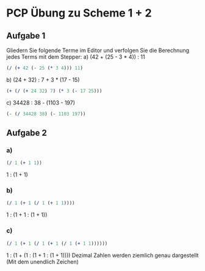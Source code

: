 # PCP Übung zu Scheme 1 + 2

## Aufgabe 1
Gliedern Sie folgende Terme im Editor und verfolgen Sie die Berechnung jedes Terms mit dem Stepper:
a) (42 + (25 - 3 * 4)) : 11
```prolog
(/ (+ 42 (- 25 (* 3 4))) 11)
```
b) (24 + 32) : 7 + 3 * (17 - 15)
```prolog
(+ (/ (+ 24 32) 7) (* 3 (- 17 25)))
```
c) 34428 : 38 - (1103 - 197)
```prolog
(- (/ 34428 38) (- 1103 197))
```

## Aufgabe 2

### a)
```prolog
(/ 1 (+ 1 1))
```
1 : (1 + 1)
### b)
```prolog
(/ 1 (+ 1 (/ 1 (+ 1 1))))
```
1 : (1 + 1 : (1 + 1))
### c)
```prolog
(/ 1 (+ 1 (/ 1 (+ 1 (/ 1 (+ 1 1))))))
```
1 : (1 + (1 : (1 + 1 : (1 + 1))))
Dezimal Zahlen werden ziemlich genau dargestellt (Mit dem unendlich Zeichen)
